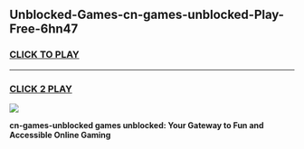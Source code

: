 
## Unblocked-Games-cn-games-unblocked-Play-Free-6hn47
<h3>
<a href="https://premium76.site?title=cn-games-unblocked&ref=10A">CLICK TO PLAY</a></h3>
<hr>

<h3>
<a href="https://premium76.site?title=cn-games-unblocked&ref=10A">CLICK 2 PLAY</a>
  
</h3>

<a href="https://premium76.site?title=cn-games-unblocked&ref=10A"><img src="https://clearcache.store/games.png"></a>


**cn-games-unblocked games unblocked: Your Gateway to Fun and Accessible Online Gaming**
